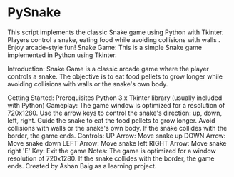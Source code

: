 # PySnake
This script implements the classic Snake game using Python with Tkinter. Players control a snake, eating food while avoiding collisions with walls . Enjoy arcade-style fun!
Snake Game:
This is a simple Snake game implemented in Python using Tkinter.

Introduction:
Snake Game is a classic arcade game where the player controls a snake. The objective is to eat food pellets to grow longer while avoiding collisions with walls or the snake's own body.

Getting Started:
Prerequisites
Python 3.x
Tkinter library (usually included with Python)
Gameplay:
The game window is optimized for a resolution of 720x1280.
Use the arrow keys to control the snake's direction: up, down, left, right.
Guide the snake to eat the food pellets to grow longer.
Avoid collisions with walls or the snake's own body.
If the snake collides with the border, the game ends.
Controls:
UP Arrow: Move snake up
DOWN Arrow: Move snake down
LEFT Arrow: Move snake left
RIGHT Arrow: Move snake right
'E' Key: Exit the game
Notes:
The game is optimized for a window resolution of 720x1280.
If the snake collides with the border, the game ends.
Created by Ashan Baig as a learning project.
